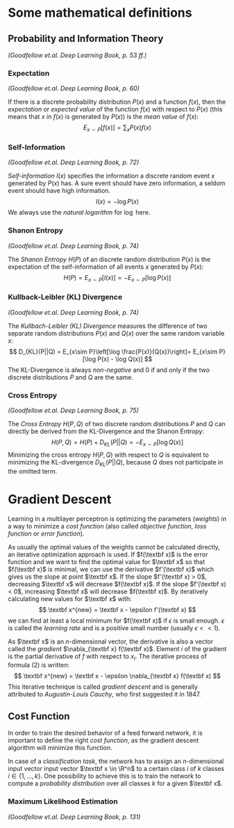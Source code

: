 # Some mathematical definitions

## Probability and Information Theory

*(Goodfellow et.al. Deep Learning Book, p. 53 ff.)*

### Expectation

*(Goodfellow et.al. Deep Learning Book, p. 60)*

If there is a discrete probability distribution $P(x)$ and a function $f(x)$, then the *expectation* or *expected value* of the function $f(x)$ with respect to $P(x)$ (this means that $x$ in $f(x)$ is generated by $P(x)$) is the *mean value* of $f(x)$:
$$
E_{x \sim P}[f(x)] = \sum _x P(x) f(x)
$$

### Self-Information

*(Goodfellow et.al. Deep Learning Book, p. 72)*

*Self-information* $I(x)$ specifies the information a discrete random event $x$ generated by $P(x)$ has. A sure event should have zero information, a seldom event should have high information. 
$$
I(x) = - \log P(x)
$$
We always use the *natural logarithm* for $\log$ here.

### Shanon Entropy

*(Goodfellow et.al. Deep Learning Book, p. 74)*

The *Shanon Entropy* $H(P)$ of an discrete random distribution $P(x)$ is the expectation of the self-information of all events $x$ generated by $P(x)$:
$$
H(P) = E_{x \sim P}[I(x)] = -E_{x \sim P}[\log P(x)]
$$

### Kullback-Leibler (KL) Divergence

*(Goodfellow et.al. Deep Learning Book, p. 74)*

The *Kullbach-Leibler (KL) Divergence* measures the difference of two separate random distributions $P(x)$ and $Q(x)$ over the same random variable $x$:
$$
D_{KL}(P||Q) = E_{x\sim P}\left[\log \frac{P(x)}{Q(x)}\right]= E_{x\sim P}[\log P(x) - \log Q(x)]
$$
The KL-Divergence is always *non-negative* and $0$ if and only if the two discrete distributions $P$ and $Q$ are the same. 

### Cross Entropy

*(Goodfellow et.al. Deep Learning Book, p. 75)*

The *Cross Entropy* $H(P,Q)$ of two discrete random distributions $P$ and $Q$ can directly be derived from the KL-Divergence and the Shanon Entropy:
$$
H(P,Q) = H(P) + D_{KL}(P||Q) = -E_{x \sim P}[\log Q(x)]
$$
Minimizing the cross entropy $H(P,Q)$ with respect to $Q$ is equivalent to minimizing the KL-divergence $D_{KL}(P||Q)$, because $Q$ does not participate in the omitted term.

# Gradient Descent

Learning in a multilayer perceptron is optimizing the parameters (*weights*) in a way to minimize a *cost function*  (also called *objective function, loss function* or *error function*).

As usually the optimal values of the weights cannot be calculated directly, an iterative optimization approach is used. If $f(\textbf x)$ is the error function and we want to find the optimal value for $\textbf x$ so that $f(\textbf x)$ is minimal, we can use the derivative $f'(\textbf x)$ which gives us the slope at point $\textbf x$. If the slope $f'(\textbf x) > 0$, decreasing $\textbf x$ will decrease $f(\textbf x)$. If the slope $f'(\textbf x) < 0$, increasing $\textbf x$ will decrease $f(\textbf x)$. By iteratively calculating new values for $\textbf x$ with:
$$
\textbf x^{new} = \textbf x - \epsilon f'(\textbf x)
$$
we can find at least a local minimum for $f(\textbf x)$ if $\epsilon$ is small enough. $\epsilon$ is called the *learning rate* and is a positive small number (usually $\epsilon << 1$). 

As $\textbf x$ is an $n$-dimensional vector, the derivative is also a vector called the *gradient* $\nabla_{\textbf x} f(\textbf x)$. Element $i$ of the gradient is the partial derivative of $f$ with respect to $x_i$. The iterative process of formula (2) is written:
$$
\textbf x^{new} = \textbf x - \epsilon \nabla_{\textbf x} f(\textbf x)
$$
This iterative technique is called *gradient descent* and is generally attributed to *Augustin-Louis Cauchy*, who first suggested it in 1847. 

## Cost Function

In order to train the desired behavior of a feed forward network, it is important to define the right *cost function*, as the gradient descent algorithm will minimize this function.

In case of a *classification task*, the network has to assign an $n$-dimensional input vector input vector $\textbf x \in \R^n$ to a certain class $i$ of $k$ classes $i \in \{1, ..., k \}$. One possibility to achieve this is to train the network to compute a *probability distribution* over all classes $k$ for a given $\textbf x$. 

### Maximum Likelihood Estimation

*(Goodfellow et.al. Deep Learning Book, p. 131)*











